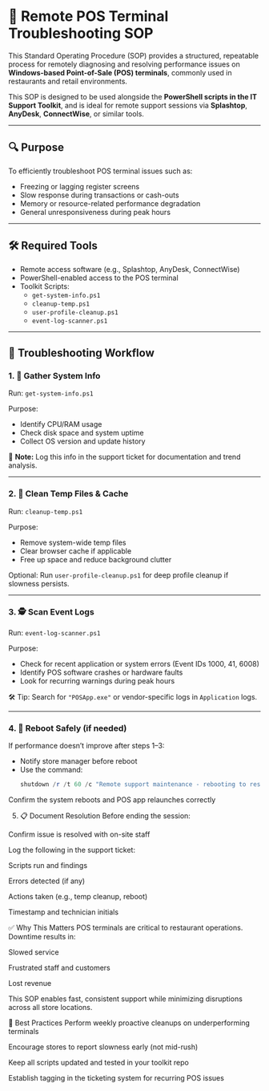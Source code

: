 # 🧰 Remote POS Terminal Troubleshooting SOP

This Standard Operating Procedure (SOP) provides a structured, repeatable process for remotely diagnosing and resolving performance issues on **Windows-based Point-of-Sale (POS) terminals**, commonly used in restaurants and retail environments.

This SOP is designed to be used alongside the **PowerShell scripts in the IT Support Toolkit**, and is ideal for remote support sessions via **Splashtop**, **AnyDesk**, **ConnectWise**, or similar tools.

---

## 🔍 Purpose

To efficiently troubleshoot POS terminal issues such as:

- Freezing or lagging register screens
- Slow response during transactions or cash-outs
- Memory or resource-related performance degradation
- General unresponsiveness during peak hours

---

## 🛠️ Required Tools

- Remote access software (e.g., Splashtop, AnyDesk, ConnectWise)
- PowerShell-enabled access to the POS terminal
- Toolkit Scripts:
  - `get-system-info.ps1`
  - `cleanup-temp.ps1`
  - `user-profile-cleanup.ps1`
  - `event-log-scanner.ps1`

---

## 🔄 Troubleshooting Workflow

### 1. 🧠 Gather System Info

Run: `get-system-info.ps1`

Purpose:
- Identify CPU/RAM usage
- Check disk space and system uptime
- Collect OS version and update history

📝 **Note:** Log this info in the support ticket for documentation and trend analysis.

---

### 2. 🧹 Clean Temp Files & Cache

Run: `cleanup-temp.ps1`

Purpose:
- Remove system-wide temp files
- Clear browser cache if applicable
- Free up space and reduce background clutter

Optional: Run `user-profile-cleanup.ps1` for deep profile cleanup if slowness persists.

---

### 3. 🕵️ Scan Event Logs

Run: `event-log-scanner.ps1`

Purpose:
- Check for recent application or system errors (Event IDs 1000, 41, 6008)
- Identify POS software crashes or hardware faults
- Look for recurring warnings during peak hours

🛠 Tip: Search for `"POSApp.exe"` or vendor-specific logs in `Application` logs.

---

### 4. 🔁 Reboot Safely (if needed)

If performance doesn’t improve after steps 1–3:

- Notify store manager before reboot
- Use the command:
  ```powershell
  shutdown /r /t 60 /c "Remote support maintenance - rebooting to restore performance"
Confirm the system reboots and POS app relaunches correctly

5. 📋 Document Resolution
Before ending the session:

Confirm issue is resolved with on-site staff

Log the following in the support ticket:

Scripts run and findings

Errors detected (if any)

Actions taken (e.g., temp cleanup, reboot)

Timestamp and technician initials

✅ Why This Matters
POS terminals are critical to restaurant operations. Downtime results in:

Slowed service

Frustrated staff and customers

Lost revenue

This SOP enables fast, consistent support while minimizing disruptions across all store locations.

📌 Best Practices
Perform weekly proactive cleanups on underperforming terminals

Encourage stores to report slowness early (not mid-rush)

Keep all scripts updated and tested in your toolkit repo

Establish tagging in the ticketing system for recurring POS issues


